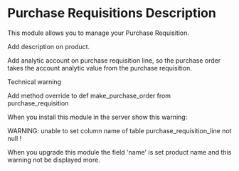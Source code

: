 Purchase Requisitions Description
=================================

This module allows you to manage your Purchase Requisition.

Add description on product.

Add analytic account on purchase requisition line, so the purchase order takes
the account analytic value from the purchase requisition.

Technical warning

Add method override to def make_purchase_order from purchase_requisition

When you install this module in the server show this warning:

WARNING: unable to set column name of table purchase_requisition_line not null !

When you upgrade this module the field 'name' is set product name and
this warning not be displayed more.